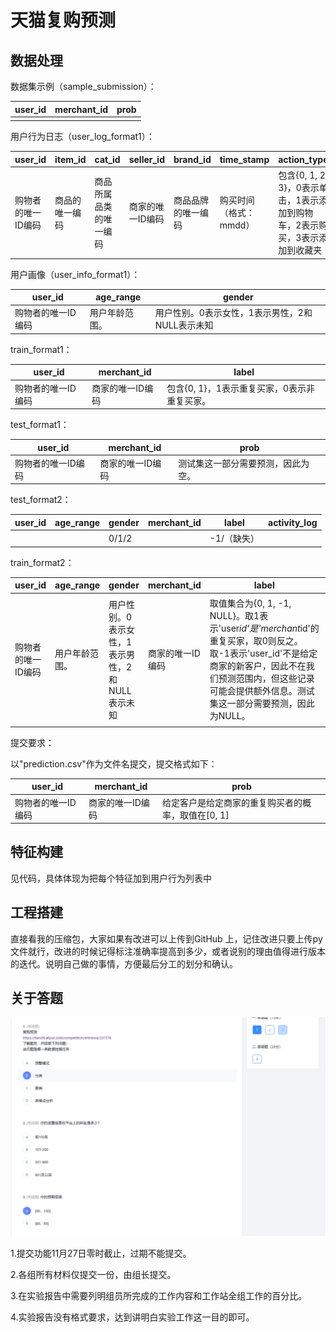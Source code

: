 # 天猫复购预测

## 数据处理

数据集示例（sample_submission）：

| user_id | merchant_id | prob |
| ------- | ----------- | ---- |
|         |             |      |

用户行为日志（user_log_format1）：

| user_id            | item_id        | cat_id                 | seller_id        | brand_id           | time_stamp             | action_type                                                  |
| ------------------ | -------------- | ---------------------- | ---------------- | ------------------ | ---------------------- | ------------------------------------------------------------ |
| 购物者的唯一ID编码 | 商品的唯一编码 | 商品所属品类的唯一编码 | 商家的唯一ID编码 | 商品品牌的唯一编码 | 购买时间（格式：mmdd） | 包含{0, 1, 2, 3}，0表示单击，1表示添加到购物车，2表示购买，3表示添加到收藏夹 |

用户画像（user_info_format1）：

| user_id            | age_range      | gender                                          |
| ------------------ | -------------- | ----------------------------------------------- |
| 购物者的唯一ID编码 | 用户年龄范围。 | 用户性别。0表示女性，1表示男性，2和NULL表示未知 |

train_format1：

| user_id            | merchant_id      | label                                        |
| ------------------ | ---------------- | -------------------------------------------- |
| 购物者的唯一ID编码 | 商家的唯一ID编码 | 包含{0, 1}，1表示重复买家，0表示非重复买家。 |

test_format1：

| user_id            | merchant_id      | prob                               |
| ------------------ | ---------------- | ---------------------------------- |
| 购物者的唯一ID编码 | 商家的唯一ID编码 | 测试集这一部分需要预测，因此为空。 |

test_format2：

| user_id | age_range | gender | merchant_id | label       | activity_log |
| ------- | --------- | ------ | ----------- | ----------- | ------------ |
|         |           | 0/1/2  |             | -1/（缺失） |              |

train_format2：

| user_id            | age_range      | gender                                          | merchant_id      | label                                                        | activity_log                                                 |
| ------------------ | -------------- | ----------------------------------------------- | ---------------- | ------------------------------------------------------------ | ------------------------------------------------------------ |
| 购物者的唯一ID编码 | 用户年龄范围。 | 用户性别。0表示女性，1表示男性，2和NULL表示未知 | 商家的唯一ID编码 | 取值集合为{0, 1, -1, NULL}。取1表示'user*id'是'merchant*id'的重复买家，取0则反之。取-1表示'user_id'不是给定商家的新客户，因此不在我们预测范围内，但这些记录可能会提供额外信息。测试集这一部分需要预测，因此为NULL。 | {user*id, merchant*id}之间的每组交易中都记录有item*id, category*id, brand_id, time，用#分隔。记录不按任何特定顺序排序。 |

提交要求：

以"prediction.csv"作为文件名提交，提交格式如下：

| user_id            | merchant_id      | prob                                               |
| ------------------ | ---------------- | -------------------------------------------------- |
| 购物者的唯一ID编码 | 商家的唯一ID编码 | 给定客户是给定商家的重复购买者的概率，取值在[0, 1] |

## 特征构建

见代码，具体体现为把每个特征加到用户行为列表中

## 工程搭建

直接看我的压缩包，大家如果有改进可以上传到GitHub 上，记住改进只要上传py文件就行，改进的时候记得标注准确率提高到多少，或者说别的理由值得进行版本的迭代。说明自己做的事情，方便最后分工的划分和确认。

## 关于答题

![image-20231122234443808](.\img\image-20231122234443808.png)

1.提交功能11月27日零时截止，过期不能提交。

2.各组所有材料仅提交一份，由组长提交。

3.在实验报告中需要列明组员所完成的工作内容和工作站全组工作的百分比。

4.实验报告没有格式要求，达到讲明白实验工作这一目的即可。